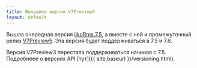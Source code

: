 ```yaml
---
title: Выпущена версия V7Preview5
layout: default
---
```


Вышла очередная версия [iikoRms 7.5](https://ru.iiko.help/articles/#!releasenotes/releasenotes-2020/a/h2__22183157), а вместе с ней и промежуточный релиз [V7Preview5](https://www.nuget.org/packages/Resto.Front.Api.V7Preview5/7.5.6019-alpha). Эта версия будет поддерживаться в 7.5 и 7.6.

Версия V7Preview3 перестала поддерживаться начиная с 7.5. Подробнеее о версиях API [тут]({{ site.baseurl }}/versioning.html).